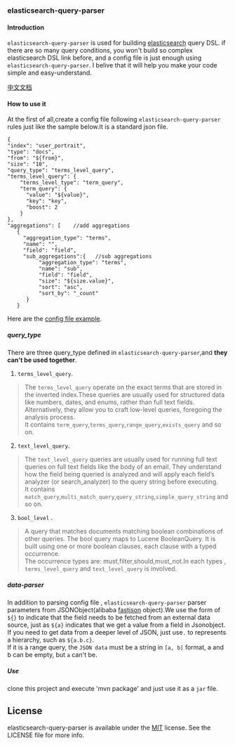 ### elasticsearch-query-parser
#### Introduction
`elasticsearch-query-parser` is used for building [elasticsearch](https://www.elastic.co) query DSL. if there are so many query conditions, you won't build so complex elasticsearch DSL link before, and a config file is just enough using `elasticsearch-query-parser`. I belive that it will help you make your code simple and easy-understand.

[中文文档](https://github.com/xiaowei1118/elasticsearch-query-parser/blob/master/README-CN.md)

#### How to use it
At the first of all,create a config file following `elasticsearch-query-parser` rules just like the sample below.It is a standard json file.
```
{
"index": "user_portrait",
"type": "docs",
"from": "${from}",
"size": "10",
"query_type": "terms_level_query",
"terms_level_query": {
    "terms_level_type": "term_query",
    "term_query": {
      "value": "${value}",
      "key": "key",
      "boost": 2
    }
},
"aggregations": [    //add aggregations
   {
     "aggregation_type": "terms",
     "name": "",
     "field": "field",
     "sub_aggregations":{   //sub aggregations
          "aggregation_type": "terms",
          "name": "sub",
          "field": "field",
          "size": "${size.value}",
          "sort": "asc",
          "sort_by": "_count"
      }
   }
```
Here are the [config file example](https://github.com/xiaowei1118/elasticsearch-query-parser/blob/master/src/main/resources/portrait_mapping.json).

##### query_type
There are three query_type defined in `elasticsearch-query-parser`,and <strong>they can't be used together</strong>.
1. `terms_level_query`.
 >   The `terms_level_query` operate on the exact terms that are stored in the inverted index.These queries are usually used for structured data like numbers, dates, and enums, rather than full text fields. Alternatively, they allow you to craft low-level queries, foregoing the analysis process.<br/>
 It contains `term_query`,`terms_query`,`range_query`,`exists_query` and so on.

2. `text_level_query`.
  > The `text_level_query` queries are usually used for running full text queries on full text fields like the body of an email. They understand how the field being queried is analyzed and will apply each field’s analyzer (or search_analyzer) to the query string before executing.<br/>
  It contains `match_query`,`multi_match_query`,`query_string`,`simple_query_string` and so on.
3. `bool_level` .
  > A query that matches documents matching boolean combinations of other queries. The bool query maps to Lucene BooleanQuery. It is built using one or more boolean clauses, each clause with a typed occurrence. <br/>
   The occurrence types are: must,filter,should,must_not.In each types , `terms_level_query` and `text_level_query` is involved.

##### data-parser
In addition to parsing config file , `elasticsearch-query-parser` parser parameters from JSONObject(alibaba [fastjson](https://github.com/alibaba/fastjson) object).We use the form of `${}` to indicate that the field needs to be fetched from an external data source, just as `${a}` indicates that we get a value from a field in Jsonobject. If you need to get data from a deeper level of JSON, just use`.` to represents a hierarchy, such as `${a.b.c}`. <br/>
If it is a range query, the `JSON data` must be a string in `[a, b]` format, a and b can be empty, but `a` can't be.

##### Use
clone this project and execute 'mvn package' and just use it as a `jar` file.

## License
elasticsearch-query-parser is available under the [MIT](https://www.opensource.org/licenses/mit-license.php) license. See the LICENSE file for more info.
